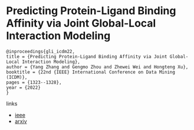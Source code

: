 # Predicting Protein-Ligand Binding Affinity via Joint Global-Local Interaction Modeling

```
@inproceedings{gli_icdm22,
title = {Predicting Protein-Ligand Binding Affinity via Joint Global-Local Interaction Modeling},
author = {Yang Zhang and Gengmo Zhou and Zhewei Wei and Hongteng Xu},
booktitle = {22nd {IEEE} International Conference on Data Mining (ICDM)},
pages = {1323--1328},
year = {2022}
}
```

links
- [ieee](https://doi.org/10.1109/ICDM54844.2022.00175)
- [arxiv](https://arxiv.org/abs/2209.13014)
